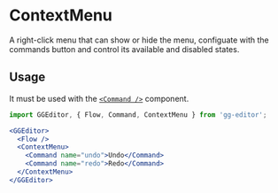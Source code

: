 # ContextMenu

A right-click menu that can show or hide the menu, configuate with the commands button and control its available and disabled states.

## Usage

It must be used with the [`<Command />`](./command.en-US.md) component.

```jsx
import GGEditor, { Flow, Command, ContextMenu } from 'gg-editor';

<GGEditor>
  <Flow />
  <ContextMenu>
    <Command name="undo">Undo</Command>
    <Command name="redo">Redo</Command>
  </ContextMenu>
</GGEditor>
```
